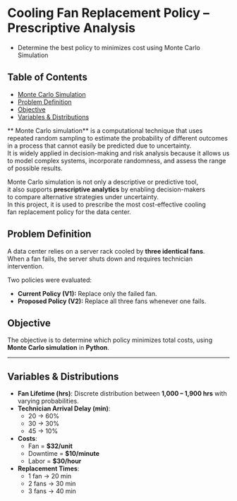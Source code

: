 # Cooling Fan Replacement Policy – Prescriptive Analysis 
- Determine the best policy to minimizes cost using Monte Carlo Simulation
## Table of Contents
- [Monte Carlo Simulation](#monte-carlo-simulation)
- [Problem Definition](#problem-definition)
- [Objective](#objective)
- [Variables & Distributions](#variables--distributions)

** Monte Carlo simulation** is a computational technique that uses repeated random sampling to
estimate the probability of different outcomes in a process that cannot easily be predicted
due to uncertainty.  
It is widely applied in decision-making and risk analysis because it allows us to model
complex systems, incorporate randomness, and assess the range of possible results.  

Monte Carlo simulation is not only a descriptive or predictive tool,  
it also supports **prescriptive analytics** by enabling decision-makers  
to compare alternative strategies under uncertainty.  
In this project, it is used to prescribe the most cost-effective cooling  
fan replacement policy for the data center.  


## Problem Definition
A data center relies on a server rack cooled by **three identical fans**.  
When a fan fails, the server shuts down and requires technician intervention.  

Two policies were evaluated:  
- **Current Policy (V1):** Replace only the failed fan.  
- **Proposed Policy (V2):** Replace all three fans whenever one fails.  

## Objective
The objective is to determine which policy minimizes total costs, using **Monte Carlo simulation** in **Python**.

---

## Variables & Distributions
- **Fan Lifetime (hrs)**: Discrete distribution between **1,000 – 1,900 hrs** with varying probabilities.  
- **Technician Arrival Delay (min)**:  
  - 20 → 60%  
  - 30 → 30%  
  - 45 → 10%  
- **Costs**:  
  - Fan = **$32/unit**  
  - Downtime = **$10/minute**  
  - Labor = **$30/hour**  
- **Replacement Times**:  
  - 1 fan → 20 min  
  - 2 fans → 30 min  
  - 3 fans → 40 min  
